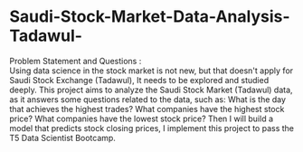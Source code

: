 # Saudi-Stock-Market-Data-Analysis-Tadawul-

Problem Statement and Questions : <br>
Using data science in the stock market is not new, but that doesn't apply for Saudi Stock Exchange (Tadawul), It needs to be explored and studied deeply.
This project aims to analyze the Saudi Stock Market (Tadawul) data, as it answers some questions related to the data, such as: What is the day that achieves the highest trades?
What companies have the highest stock price? What companies have the lowest stock price?
Then I will build a model that predicts stock closing prices, I implement this project to pass the T5 Data Scientist Bootcamp.





